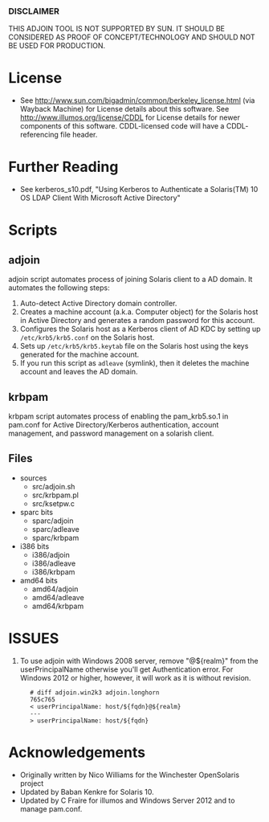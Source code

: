 ### DISCLAIMER
THIS ADJOIN TOOL IS NOT SUPPORTED BY SUN. IT SHOULD BE CONSIDERED AS PROOF
OF CONCEPT/TECHNOLOGY AND SHOULD NOT BE USED FOR PRODUCTION.

# License
* See http://www.sun.com/bigadmin/common/berkeley_license.html (via
   Wayback Machine) for License details about this software. See
   http://www.illumos.org/license/CDDL for License details for newer
   components of this software. CDDL-licensed code will have a CDDL-
   referencing file header.

# Further Reading
* See kerberos_s10.pdf, "Using Kerberos to Authenticate a
   Solaris(TM) 10 OS LDAP Client With Microsoft Active Directory"

# Scripts
## adjoin

adjoin script automates process of joining Solaris client to a
   AD domain. It automates the following steps:

   1. Auto-detect Active Directory domain controller. 
   2. Creates a machine account (a.k.a. Computer object) for the
      Solaris host in Active Directory and generates a random
      password for this account. 
   3. Configures the Solaris host as a Kerberos client of AD KDC
      by setting up `/etc/krb5/krb5.conf` on the Solaris host.
   4. Sets up `/etc/krb5/krb5.keytab` file on the Solaris host using
      the keys generated for the machine account.
   5. If you run this script as `adleave` (symlink), then it
      deletes the machine account and leaves the AD domain.

## krbpam
krbpam script automates process of enabling the pam_krb5.so.1 in pam.conf
   for Active Directory/Kerberos authentication, account management, and
   password management on a solarish client.

## Files
* sources
  * src/adjoin.sh
  * src/krbpam.pl
  * src/ksetpw.c
* sparc bits
  * sparc/adjoin
  * sparc/adleave
  * sparc/krbpam
* i386 bits
  * i386/adjoin
  * i386/adleave
  * i386/krbpam
* amd64 bits
  * amd64/adjoin
  * amd64/adleave
  * amd64/krbpam

# ISSUES

   1. To use adjoin with Windows 2008 server, remove "@${realm}" from
      the userPrincipalName otherwise you'll get Authentication error. For
      Windows 2012 or higher, however, it will work as it is without revision.

````
      # diff adjoin.win2k3 adjoin.longhorn  
      765c765
      < userPrincipalName: host/${fqdn}@${realm}
      ---
      > userPrincipalName: host/${fqdn}
````


# Acknowledgements
* Originally written by Nico Williams for the Winchester OpenSolaris project
* Updated by Baban Kenkre for Solaris 10.
* Updated by C Fraire for illumos and Windows Server 2012 and to manage pam.conf.

